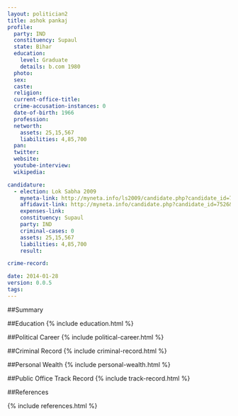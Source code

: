 ```yaml
---
layout: politician2
title: ashok pankaj
profile: 
  party: IND
  constituency: Supaul
  state: Bihar
  education: 
    level: Graduate
    details: b.com 1980
  photo: 
  sex: 
  caste: 
  religion: 
  current-office-title: 
  crime-accusation-instances: 0
  date-of-birth: 1966
  profession: 
  networth: 
    assets: 25,15,567
    liabilities: 4,85,700
  pan: 
  twitter: 
  website: 
  youtube-interview: 
  wikipedia: 

candidature: 
  - election: Lok Sabha 2009
    myneta-link: http://myneta.info/ls2009/candidate.php?candidate_id=7526
    affidavit-link: http://myneta.info/candidate.php?candidate_id=7526&scan=original
    expenses-link: 
    constituency: Supaul 
    party: IND
    criminal-cases: 0
    assets: 25,15,567
    liabilities: 4,85,700
    result:  

crime-record: 

date: 2014-01-28
version: 0.0.5
tags: 
---
```

##Summary


##Education
{% include education.html %}


##Political Career
{% include political-career.html %}


##Criminal Record
{% include criminal-record.html %}


##Personal Wealth
{% include personal-wealth.html %}


##Public Office Track Record
{% include track-record.html %}


##References


{% include references.html %}